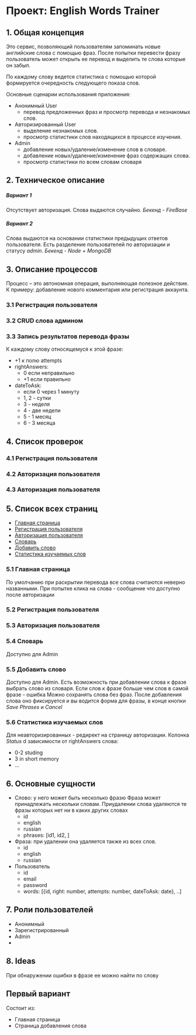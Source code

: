 # Проект: English Words Trainer
## 1. Общая концепция
Это сервис, позволяющий пользователям запоминать новые английские слова с помощью фраз. После попытки перевести фразу
пользователь может открыть ее перевод и выделить те слова которые он забыл.

По каждому слову ведется статистика с помощью которой формируется очередность следующего показа слов.

Основные сценарии использования приложения:
- Анонимный User
  - перевод предложенных фраз и просмотр перевода и незнакомых слов.
- Авторизированный User
  - выделение незнакомых слов.
  - просмотр статистики слов находящихся в процессе изучения.
- Admin
  - добавление новых/удаление/изменение слов в словаре.
  - добавление новых/удаление/изменение фраз содержащих слова.
  - просмотр статистики по всем словам словаря

## 2. Техническое описание
##### Вариант 1
Отсутствует авторизация. Слова выдаются случайно.
*Бекенд - FireBase*

##### Вариант 2
Слова выдаются на основании статистики предыдущих ответов пользователя.
Есть разделение пользователей по авторизации и статусу *admin*.
*Бекенд - Node + MongoDB*

## 3. Описание процессов
Процесс – это автономная операция, выполняющая полезное действие.
К примеру: добавление нового комментария или регистрация аккаунта.
### 3.1 Регистрация пользователя

### 3.2 СRUD слова админом
### 3.3 Запись результатов перевода фразы
К каждому слову относящемуся к этой фразе:
- +1 к полю attempts
- rightAnswers:
  - 0 если неправильно
  - +1 если правильно
- dateToAsk:
  - если 0 через 1 минуту
  - 1, 2 - сутки
  - 3 - неделя
  - 4 - две недели
  - 5 - 1 месяц
  - 6 - 3 месяца
## 4. Список проверок
### 4.1 Регистрация пользователя
### 4.2 Авторизация пользователя
### 4.3 Авторизация пользователя

## 5. Список всех страниц
- [Главная страница](#home)
- [Регистрация пользователя]()
- [Авторизация пользователя]()
- [Словарь]()
- [Добавить слово]()
- [Статистика изучаемых слов]()

### 5.1 Главная страница
По умолчанию при раскрытии перевода все слова считаются неверно названными.
При попытке клика на слова - сообщение что доступно после авторизации
### 5.2 Регистрация пользователя
### 5.3 Авторизация пользователя
### 5.4 Словарь
Доступно для Admin
### 5.5 Добавить слово
Доступно для Admin.
Есть возможность при добавлении слова к фразе выбрать слово из словаря.
Если слов к фразе больше чем слов в самой фразе - ошибка
Можно сохранять слова без фраз.
После добавления слова оно фиксируется и вы водится форма для фразы, в конце кнопки *Save Phrases* и *Cancel*
### 5.6 Статистика изучаемых слов
Для неавторизированных  - редирект на страницу авторизации.
Колонка *Status* d зависимости от rightAnswers слова:
- 0-2 studing
- 3 in short memory
- ...

## 6. Основные сущности
- Слово: у него может быть несколько фразю Фраза может принадлежать нескольки словам. Приудалении слова удаляются те фразы которых нет ни в каких других словах
  - id
  - english
  - russian
  - phrases: [id1, id2, ]
- Фраза: при удалении она удаляется также из всех слов.
  - id
  - english
  - russian
- Пользователь
  - id
  - email
  - password
  - words: [{id, right: number, attempts: number, dateToAsk: date}, ..]

## 7. Роли пользователей
- Анонимный
- Зарегистрированный
- Admin
-

## 8. Ideas
При обнаружении ошибки в фразе ее можно найти по слову
## Первый вариант
Состоит из:
- Главная страница
- Страница добавления слова




